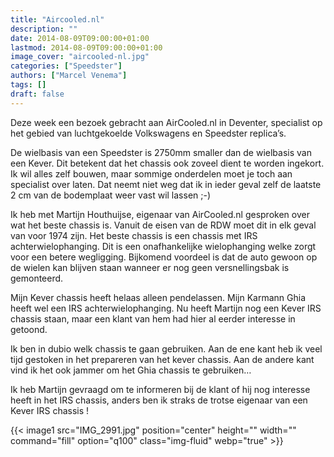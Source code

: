 ```yaml
---
title: "Aircooled.nl"
description: ""
date: 2014-08-09T09:00:00+01:00
lastmod: 2014-08-09T09:00:00+01:00
image_cover: "aircooled-nl.jpg"
categories: ["Speedster"]
authors: ["Marcel Venema"] 
tags: []
draft: false
---
```


Deze week een bezoek gebracht aan AirCooled.nl in Deventer, specialist op het gebied van luchtgekoelde Volkswagens en Speedster replica’s. 

De wielbasis van een Speedster is 2750mm smaller dan de wielbasis van een Kever. Dit betekent dat het chassis ook zoveel dient te worden ingekort. Ik wil alles zelf bouwen, maar sommige onderdelen moet je toch aan specialist over laten. Dat neemt niet weg dat ik in ieder geval zelf de laatste 2 cm van de bodemplaat weer vast wil lassen ;-)

Ik heb met Martijn Houthuijse, eigenaar van AirCooled.nl gesproken over wat het beste chassis is. Vanuit de eisen van de RDW moet dit in elk geval van voor 1974 zijn. Het beste chassis is een chassis met IRS achterwielophanging. Dit is een onafhankelijke wielophanging welke zorgt voor een betere wegligging. Bijkomend voordeel is dat de auto gewoon op de wielen kan blijven staan wanneer er nog geen versnellingsbak is gemonteerd. 


Mijn Kever chassis heeft helaas alleen pendelassen. Mijn Karmann Ghia heeft wel een IRS achterwielophanging. Nu heeft Martijn nog een Kever IRS chassis staan, maar een klant van hem had hier al eerder interesse in getoond.

Ik ben in dubio welk chassis te gaan gebruiken. Aan de ene kant heb ik veel tijd gestoken in het prepareren van het kever chassis. Aan de andere kant vind ik het ook jammer om het Ghia chassis te gebruiken…

Ik heb Martijn gevraagd om te informeren bij de klant of hij nog interesse heeft in het IRS chassis, anders ben ik straks de trotse eigenaar van een Kever IRS chassis ! 

{{< image1 src="IMG_2991.jpg" position="center" height="" width="" command="fill" option="q100" class="img-fluid" webp="true" >}}

 &nbsp;  
   